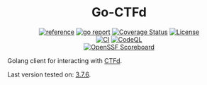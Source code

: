 <div align="center">
	<h1>Go-CTFd</h1>
	<a href="https://pkg.go.dev/github.com/ctfer-io/go-ctfd"><img src="https://shields.io/badge/-reference-blue?logo=go&style=for-the-badge" alt="reference"></a>
	<a href="https://goreportcard.com/report/github.com/ctfer-io/go-ctfd"><img src="https://goreportcard.com/badge/github.com/ctfer-io/go-ctfd?style=for-the-badge" alt="go report"></a>
	<a href="https://coveralls.io/github/ctfer-io/go-ctfd?branch=main"><img src="https://img.shields.io/coverallsCoverage/github/ctfer-io/go-ctfd?style=for-the-badge" alt="Coverage Status"></a>
	<a href=""><img src="https://img.shields.io/github/license/ctfer-io/go-ctfd?style=for-the-badge" alt="License"></a>
	<br>
	<a href="https://github.com/ctfer-io/go-ctfd/actions/workflows/ci.yaml"><img src="https://img.shields.io/github/actions/workflow/status/ctfer-io/go-ctfd/ci.yaml?style=for-the-badge&label=CI" alt="CI"></a>
	<a href="https://github.com/ctfer-io/go-ctfd/actions/workflows/codeql-analysis.yaml"><img src="https://img.shields.io/github/actions/workflow/status/ctfer-io/go-ctfd/codeql-analysis.yaml?style=for-the-badge&label=CodeQL" alt="CodeQL"></a>
	<br>
	<a href="https://securityscorecards.dev/viewer/?uri=github.com/ctfer-io/go-ctfd"><img src="https://img.shields.io/ossf-scorecard/github.com/ctfer-io/go-ctfd?label=openssf%20scorecard&style=for-the-badge" alt="OpenSSF Scoreboard"></a>
</div>

Golang client for interacting with [CTFd](https://ctfd.io/).

Last version tested on: [3.7.6](https://github.com/CTFd/CTFd/releases/tag/3.7.6).
